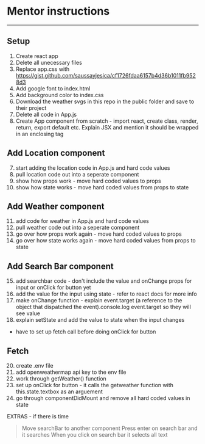 # Mentor instructions

---

## Setup

1.  Create react app
2.  Delete all unecessary files
3.  Replace app.css with https://gist.github.com/saussayjesica/cf1726fdaa6157b4d36b1011fb9528d3
4.  Add google font to index.html
5.  Add background color to index.css
6.  Download the weather svgs in this repo in the public folder and save to their project
7.  Delete all code in App.js
8.  Create App component from scratch - import react, create class, render, return, export default etc. Explain JSX and mention it should be wrapped in an enclosing tag

## Add Location component

7.  start adding the location code in App.js and hard code values
8.  pull location code out into a seperate component
9.  show how props work - move hard coded values to props
10. show how state works - move hard coded values from props to state

## Add Weather component

11. add code for weather in App.js and hard code values
12. pull weather code out into a seperate component
13. go over how props work again - move hard coded values to props
14. go over how state works again - move hard coded values from props to state

## Add Search Bar component

15. add searchbar code - don't include the value and onChange props for input or onClick for button yet
16. add the value for the input using state - refer to react docs for more info
17. make onChange function - explain event.target (a reference to the object that dispatched the event).console.log event.target so they will see value
18. explain setState and add the value to state when the input changes

* have to set up fetch call before doing onClick for button

## Fetch

20. create .env file
21. add openweathermap api key to the env file
22. work through getWeather() function
23. set up onClick for button - it calls the getweather function with this.state.textbox as an arguement
24. go through componentDidMount and remove all hard coded values in state

EXTRAS - if there is time

> Move searchBar to another component
> Press enter on search bar and it searches
> When you click on search bar it selects all text
